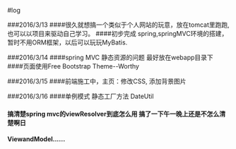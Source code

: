 #log


###2016/3/13
####很久就想搞一个类似于个人网站的玩意，放在tomcat里跑跑,也可以以项目来驱动自己学习。
####初步完成 spring,springMVC环境的搭建，暂时不用ORM框架，以后可以玩玩MyBatis.


###2016/3/14
####spring MVC 静态资源的问题 最好放在webapp目录下
####页面使用Free Bootstrap Theme--Worthy


###2016/3/15
####前端施工中，主页：修改CSS, 添加背景图片


###2016/3/16
####单例模式 静态工厂方法 DateUtil
#### 搞清楚spring mvc的viewResolver到底怎么用 搞了一下午一晚上还是不怎么清楚啊日
#### ViewandModel......